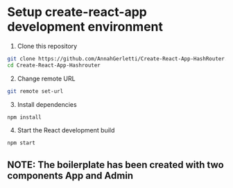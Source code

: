 # Setup create-react-app development environment


1. Clone this repository

  ```sh
  git clone https://github.com/AnnahGerletti/Create-React-App-HashRouter.git
  cd Create-React-App-Hashrouter
  ```

2. Change remote URL

```sh
git remote set-url
```

3. Install dependencies

  ```sh
  npm install
  ```

4. Start the React development build

  ```sh
  npm start
  ```


## NOTE: The boilerplate has been created with two components App and Admin


